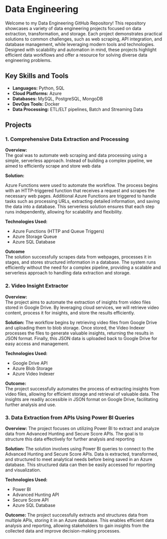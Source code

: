 # Data Engineering 

Welcome to my Data Engineering GitHub Repository! This repository showcases a variety of data engineering projects focused on data extraction, transformation, and storage. Each project demonstrates practical solutions to common challenges, such as web scraping, API integration, and database management, while leveraging modern tools and technologies. Designed with scalability and automation in mind, these projects highlight efficient data workflows and offer a resource for solving diverse data engineering problems.

## Key Skills and Tools

- **Languages:** Python, SQL
- **Cloud Platforms:** Azure 
- **Databases:** MySQL, PostgreSQL, MongoDB  
- **DevOps Tools:** Docker
- **Data Processing:** ETL/ELT pipelines, Batch and Streaming Data

## Projects

### 1. **Comprehensive Data Extraction and Processing**

**Overview:**  
The goal was to automate web scraping and data processing using a simple, serverless approach. Instead of building a complex pipeline, we aimed to efficiently scrape and store web data

**Solution:**

Azure Functions were used to automate the workflow. The process begins with an HTTP-triggered function that receives a request and scrapes the necessary web pages. Additional Azure Functions are triggered to handle tasks such as processing URLs, extracting detailed information, and saving the data into a database. This serverless solution ensures that each step runs independently, allowing for scalability and flexibility.

**Technologies Used:**  
- Azure Functions (HTTP and Queue Triggers)
- Azure Storage Queue
- Azure SQL Database

**Outcome**  
The solution successfully scrapes data from webpages, processes it in stages, and stores structured information in a database. The system runs efficiently without the need for a complex pipeline, providing a scalable and serverless approach to handling data extraction and storage.


### 2. **Video Insight Extractor**

**Overview:**  
The project aims to automate the extraction of insights from video files stored in Google Drive. By leveraging cloud services, we will retrieve video content, process it for insights, and store the results efficiently.

**Solution:**
The workflow begins by retrieving video files from Google Drive and uploading them to blob storage. Once stored, the Video Indexer processes the files to generate valuable insights, returning the results in JSON format. Finally, this JSON data is uploaded back to Google Drive for easy access and management.

**Technologies Used:**  
- Google Drive API
- Azure Blob Storage
- Azure Video Indexer

**Outcome:**  
The project successfully automates the process of extracting insights from video files, allowing for efficient storage and retrieval of valuable data. The insights are readily accessible in JSON format on Google Drive, facilitating further analysis and use.

### 3. **Data Extraction from APIs Using Power BI Queries**

**Overview:**
The project focuses on utilizing Power BI to extract and analyze data from Advanced Hunting and Secure Score APIs. The goal is to structure this data effectively for further analysis and reporting

**Solution:**
The solution involves using Power BI queries to connect to the Advanced Hunting and Secure Score APIs. Data is extracted, transformed, and structured to meet analytical needs before being saved in an Azure database. This structured data can then be easily accessed for reporting and visualization.

**Technologies Used:**
- Power BI
- Advanced Hunting API
- Secure Score API
- Azure SQL Database

**Outcome:**
The project successfully extracts and structures data from multiple APIs, storing it in an Azure database. This enables efficient data analysis and reporting, allowing stakeholders to gain insights from the collected data and improve decision-making processes.



